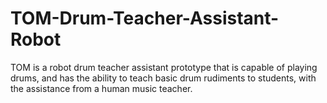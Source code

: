 # TOM-Drum-Teacher-Assistant-Robot
TOM is a robot drum teacher assistant prototype that is capable of playing drums, and has the ability to teach basic drum rudiments to students, with the assistance from a human music teacher.

